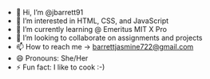 - 👋 Hi, I’m @jbarrett91
- 👀 I’m interested in HTML, CSS, and JavaScript
- 🌱 I’m currently learning @ Emeritus MIT X Pro 
- 💞️ I’m looking to collaborate on assignments and projects
- 📫 How to reach me -> barrettjasmine722@gmail.com
- 😄 Pronouns: She/Her
- ⚡ Fun fact: I like to cook :-) 

<!---
jbarrett91/jbarrett91 is a ✨ special ✨ repository because its `README.md` (this file) appears on your GitHub profile.
You can click the Preview link to take a look at your changes.
--->
